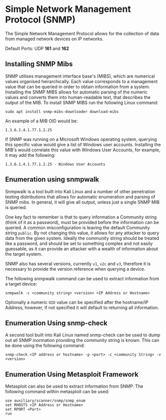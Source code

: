 # Simple Network Management Protocol (SNMP)

The Simple Network Management Protocol allows for the collection of data from managed network devices on IP networks.

Default Ports: UDP **161** and **162**

## Installing SNMP Mibs

SNMP utilises management interface base's (MIBS), which are numerical values organised heirarchically.  Each value corresponds to a management value that can be queried in order to obtain information from a system.  Installing the SNMP MIBS allows for automatic parsing of the numeric values and converts them into human-readable text, that describes the output of the MIB.  To install SNMP MIBS run the following Linux command:

`sudo apt install snmp-mibs-downloader download-mibs`

An example of a MIB OID would be:

`1.3.6.1.4.1.77.1.2.25`

If SNMP was running on a Microsoft Windows operating system, querying this specific value would give a list of Windows user accounts.  Installing the MIB's would correlate this value with Windows User Accounts, for example, it may add the following:

`1.3.6.1.4.1.77.1.2.25 - Windows User Accounts`

## Enumeration using snmpwalk

Snmpwalk is a tool built into Kali Linux and a number of other penetration testing distributions that allows for automatic enumeration and parsing of SNMP mibs.  In general, it will give all output, unless just a single SNMP MIB is queried.

One key fact to remember is that to query information a Community string (think of it as a password), must be provided before the information can be queried. A common misconfiguration is leaving the default Community string `public`.  By not changing this value, it allows for any attacker to query data from the given system.  Ideally the community string should be treated like a password, and should be set to something complex and not easily guessable, as it can provide an attacker with a wealth of information about the target system.

SNMP also has several versions, currently `v1`, `v2c` and `v3`, therefore it is necessary to provide the version reference when querying a device.

The following snmpwalk command can be used to extract information from a target device:

`snmpwalk -c <community string> <version> <IP Address or Hostname>`

Optionally a numeric `OID` value can be specified after the hostname/IP Address, however, if not specified it will default to returning all information.

## Enumeration Using snmp-check

A second tool built into Kali Linux named snmp-check can be used to dump out all SNMP inormation providing the community string is known. This can be done using the following command:

`snmp-check <IP address or hostname> -p <port> -c <community String> -v <version>`

##  Enumeration Using Metasploit Framework

Metasploit can also be used to extract information from SNMP.  The following command within metasploit can be used:

```
use auxiliary/scanner/snmp/snmp_enum
set RHOSTS <IP Address or Hostname>
set RPORT <Port>
run
```
 


